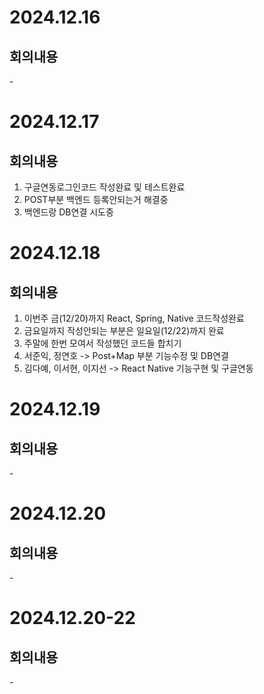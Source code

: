 # 2024.12.16
## 회의내용

\-

# 2024.12.17
## 회의내용

1. 구글연동로그인코드 작성완료 및 테스트완료
2. POST부분 백엔드 등록안되는거 해결중
3. 백엔드랑 DB연결 시도중

# 2024.12.18
## 회의내용

1. 이번주 금(12/20)까지 React, Spring, Native 코드작성완료
2. 금요일까지 작성안되는 부분은 일요일(12/22)까지 완료
3. 주말에 한번 모여서 작성했던 코드들 합치기
4. 서준익, 정연호 -> Post+Map 부분 기능수정 및 DB연결
5. 김다예, 이서현, 이지선 -> React Native 기능구현 및 구글연동

# 2024.12.19
## 회의내용

\-

# 2024.12.20
## 회의내용

\-

# 2024.12.20-22
## 회의내용

\-


